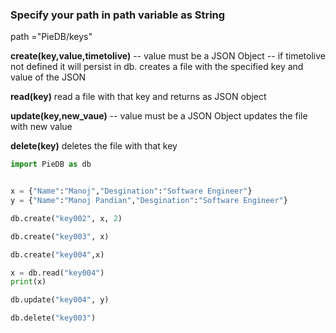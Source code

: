 <h3>Specify your path in path variable as String</h3>

path ="PieDB/keys"

<strong>create(key,value,timetolive)</strong> -- value must be a JSON Object -- if timetolive not defined it will persist in db.
    creates a file with the specified key and value of the JSON

<strong>read(key)</strong>
    read a file with that key and returns as JSON object

<strong>update(key,new_vaue)</strong> -- value must be a JSON Object
    updates the file with new value

<strong>delete(key)</strong>
    deletes the file with that key
```python
import PieDB as db


x = {"Name":"Manoj","Desgination":"Software Engineer"}
y = {"Name":"Manoj Pandian","Desgination":"Software Engineer"}

db.create("key002", x, 2)

db.create("key003", x)

db.create("key004",x)

x = db.read("key004")
print(x)

db.update("key004", y)

db.delete("key003")
```

